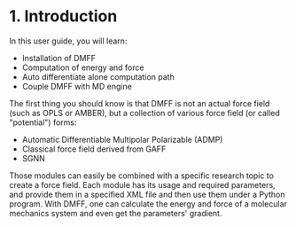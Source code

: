 # 1. Introduction

In this user guide, you will learn:

- Installation of DMFF
- Computation of energy and force
- Auto differentiate alone computation path
- Couple DMFF with MD engine

The first thing you should know is that DMFF is not an actual force field (such as OPLS or AMBER), but a collection of various force field (or called "potential") forms:

- Automatic Differentiable Multipolar Polarizable (ADMP)
- Classical force field derived from GAFF
- SGNN

Those modules can easily be combined with a specific research topic to create a force field. Each module has its usage and required parameters, and provide them in a specified XML file and then use them under a Python program. With DMFF, one can calculate the energy and force of a molecular mechanics system and even get the parameters' gradient. 